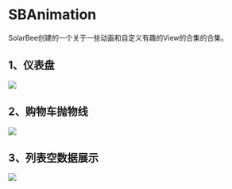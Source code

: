 # SBAnimation
SolarBee创建的一个关于一些动画和自定义有趣的View的合集的合集。



## 1、仪表盘

<img src="http://ojno1pj4x.bkt.clouddn.com/91B9BB1D47A45C3FD69A20FB5813C31F.jpg">



## 2、购物车抛物线

<img src="http://ojno1pj4x.bkt.clouddn.com/%E8%B4%AD%E7%89%A9%E8%BD%A6%E6%8A%9B%E7%89%A9%E7%BA%BF.gif">





## 3、列表空数据展示



<img src="http://ojno1pj4x.bkt.clouddn.com/EmptyDataKit.gif">